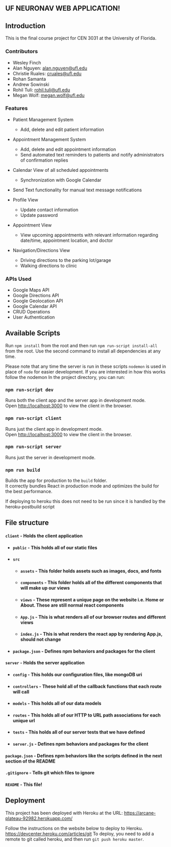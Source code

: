 ## **UF NEURONAV WEB APPLICATION!**
 
## Introduction
This is the final course project for CEN 3031 at the University of Florida. 
 
### Contributors
- Wesley Finch 
- Alan Nguyen: alan.nguyen@ufl.edu
- Christie Ruales: cruales@ufl.edu
- Rohan Samanta
- Andrew Sowinski
- Rohil Tuli: rohil.tuli@ufl.edu
- Megan Wolf: megan.wolf@ufl.edu
 
### Features
- Patient Management System
  - Add, delete and edit patient information
- Appointment Management System
  - Add, delete and edit appointment information
  - Send automated text reminders to patients and notify administrators of confirmation replies
- Calendar View of all scheduled appointments
  - Synchronization with Google Calendar
- Send Text functionality for manual text message notifications
 
- Profile View
  - Update contact information
  - Update password
- Appointment View
  - View upcoming appointments with relevant information regarding date/time, appointment location, and doctor
- Navigation/Directions View
  - Driving directions to the parking lot/garage
  - Walking directions to clinic
 
### APIs Used
- Google Maps API
- Google Directions API
- Google Geolocation API
- Google Calendar API
- CRUD Operations
- User Authentication 
 
## Available Scripts
Run `npm install` from the root and then run `npm run-script install-all` from the root. Use the second command to install all dependencies at any time. 
 
Please note that any time the server is run in these scripts `nodemon` is used in place of `node` for easier development. If you are interested in how this works follow the nodemon In the project directory, you can run:
 
### `npm run-script dev`
 
Runs both the client app and the server app in development mode.<br>
Open [http://localhost:3000](http://localhost:3000) to view the client in the browser.
 
### `npm run-script client`
 
Runs just the client app in development mode.<br>
Open [http://localhost:3000](http://localhost:3000) to view the client in the browser.
 
 
### `npm run-script server`
 
Runs just the server in development mode.<br>
 
 
### `npm run build`
 
Builds the app for production to the `build` folder.<br>
It correctly bundles React in production mode and optimizes the build for the best performance.
 
If deploying to heroku this does not need to be run since it is handled by the heroku-postbuild script<br>
 
 
## File structure
#### `client` - Holds the client application
- #### `public` - This holds all of our static files
- #### `src`
    - #### `assets` - This folder holds assets such as images, docs, and fonts
    - #### `components` - This folder holds all of the different components that will make up our views
    - #### `views` - These represent a unique page on the website i.e. Home or About. These are still normal react components
    - #### `App.js` - This is what renders all of our browser routes and different views
    - #### `index.js` - This is what renders the react app by rendering App.js, should not change
- #### `package.json` - Defines npm behaviors and packages for the client
#### `server` - Holds the server application
- #### `config` - This holds our configuration files, like mongoDB uri
- #### `controllers` - These hold all of the callback functions that each route will call
- #### `models` - This holds all of our data models
- #### `routes` - This holds all of our HTTP to URL path associations for each unique url
- #### `tests` - This holds all of our server tests that we have defined
- #### `server.js` - Defines npm behaviors and packages for the client
#### `package.json` - Defines npm behaviors like the scripts defined in the next section of the README
#### `.gitignore` - Tells git which files to ignore
#### `README` - This file!
 
## Deployment
This project has been deployed with Heroku at the URL: https://arcane-plateau-92982.herokuapp.com/
 
Follow the instructions on the website below to deploy to Heroku. 
https://devcenter.heroku.com/articles/git
To deploy, you need to add a remote to git called heroku, and then run `git push heroku master`. 
